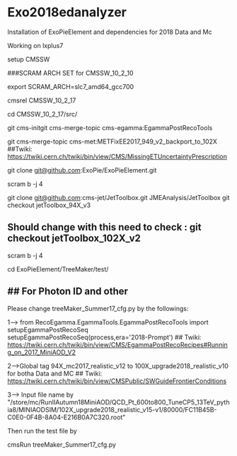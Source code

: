 # Exo2018edanalyzer
Installation of ExoPieElement and dependencies for 2018 Data and Mc

Working on lxplus7

setup CMSSW 

###SCRAM ARCH SET for CMSSW_10_2_10

export SCRAM_ARCH=slc7_amd64_gcc700

cmsrel CMSSW_10_2_17

cd CMSSW_10_2_17/src/

git cms-initgit cms-merge-topic cms-egamma:EgammaPostRecoTools

git cms-merge-topic cms-met:METFixEE2017_949_v2_backport_to_102X ##Twiki: https://twiki.cern.ch/twiki/bin/view/CMS/MissingETUncertaintyPrescription

git clone git@github.com:ExoPie/ExoPieElement.git

scram b -j 4

git clone git@github.com:cms-jet/JetToolbox.git JMEAnalysis/JetToolbox
git checkout jetToolbox_94X_v3

## Should change with this need to check : git checkout  jetToolbox_102X_v2
scram b -j 4

cd ExoPieElement/TreeMaker/test/

## ## For Photon ID and other
Please change treeMaker_Summer17_cfg.py by the followings:

1--> from RecoEgamma.EgammaTools.EgammaPostRecoTools import setupEgammaPostRecoSeq
setupEgammaPostRecoSeq(process,era='2018-Prompt')    ## Twiki: https://twiki.cern.ch/twiki/bin/view/CMS/EgammaPostRecoRecipes#Running_on_2017_MiniAOD_V2

2-->Global tag 94X_mc2017_realistic_v12 to 100X_upgrade2018_realistic_v10 for botha Data and MC ## Twiki: https://twiki.cern.ch/twiki/bin/view/CMSPublic/SWGuideFrontierConditions

3--> Input file name by "/store/mc/RunIIAutumn18MiniAOD/QCD_Pt_600to800_TuneCP5_13TeV_pythia8/MINIAODSIM/102X_upgrade2018_realistic_v15-v1/80000/FC11B45B-C0E0-0F4B-8A04-E216B0A7C320.root" 

Then run the test file by

cmsRun treeMaker_Summer17_cfg.py

